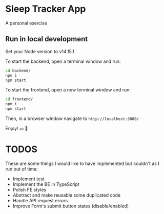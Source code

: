 # Sleep Tracker App

A personal exercise

## Run in local development

Set your Node version to v14.15.1

To start the backend, open a terminal window and run:

```bash
cd backend/
npm i
npm start
```

To start the frontend, open a new terminal window and run:

```bash
cd frontend/
npm i
npm start
```

Then, in a browser window navigate to `http://localhost:3000/`

Enjoy! 💤 🌙

# TODOS

These are some things I would like to have implemented but couldn't as I run out of time:

- Implement test
- Implement the BE in TypeScript
- Polish FE styles
- Abstract and make reusable some duplicated code
- Handle API request errors
- Improve Form's submit button states (disable/enabled)
